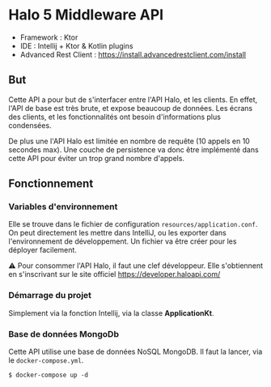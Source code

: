 # Halo 5 Middleware API

- Framework : Ktor 
- IDE : Intellij + Ktor & Kotlin plugins
- Advanced Rest Client : https://install.advancedrestclient.com/install 

## But

Cette API a pour but de s'interfacer entre l'API Halo, et les clients. En effet, l'API de base est très brute, et expose
beaucoup de données. Les écrans des clients, et les fonctionnalités ont besoin d'informations plus condensées.

De plus une l'API Halo est limitée en nombre de requête (10 appels en 10 secondes max).
Une couche de persistence va donc être implémenté dans cette API pour éviter un trop grand nombre d'appels.

## Fonctionnement

### Variables d'environnement

Elle se trouve dans le fichier de configuration `resources/application.conf`.
On peut directement les mettre dans IntelliJ, ou les exporter dans l'environnement de développement.
Un fichier va être créer pour les déployer facilement.

⚠️ Pour consommer l'API Halo, il faut une clef développeur. Elle s'obtiennent en s'inscrivant sur le site officiel <https://developer.haloapi.com/>


### Démarrage du projet

Simplement via la fonction Intellij, via la classe **ApplicationKt**.


### Base de données MongoDb

Cette API utilise une base de données NoSQL MongoDB. Il faut la lancer, via le `docker-compose.yml`.

```terminal
$ docker-compose up -d
```

